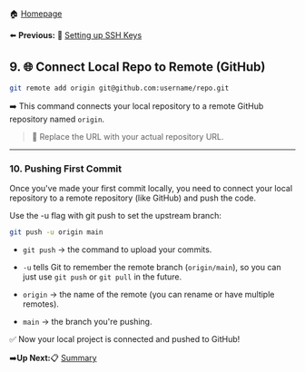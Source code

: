 🏠 [Homepage](../README.md)

⬅️ **Previous:** 🔐 [Setting up SSH Keys](./1-8-ssh-keys.md)

## 9. 🌐 Connect Local Repo to Remote (GitHub)

```bash
git remote add origin git@github.com:username/repo.git
```

➡️ This command connects your local repository to a remote GitHub repository named `origin`.

> 🔗 Replace the URL with your actual repository URL.

---

### 10. Pushing First Commit

Once you've made your first commit locally, you need to connect your local repository to a remote repository (like GitHub) and push the code.


Use the -u flag with git push to set the upstream branch:

```bash
git push -u origin main
```

- `git push` → the command to upload your commits.

- `-u` tells Git to remember the remote branch (`origin/main`), so you can just use `git push` or `git pull` in the future.

- `origin` → the name of the remote (you can rename or have multiple remotes).



- `main`  → the branch you're pushing.

✅ Now your local project is connected and pushed to GitHub!


➡️**Up Next:**📋 [Summary](./1-10-summary.md)
